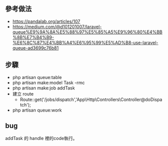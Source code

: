 
## 參考做法
- https://pandalab.org/articles/107
- https://medium.com/@d101201007/laravel-queue%E9%9A%8A%E5%88%97%E5%85%A5%E9%96%80%E4%BB%8B%E7%B4%B9-%E6%8C%87%E4%BB%A4%E6%95%99%E5%AD%B8-use-laravel-queue-ad3699c76b81


## 步驟
- php artisan queue:table
- php artisan make:model Task -rmc 
- php artisan make:job addTask
- 建立 route
  - Route::get('/jobs/dispatch','App\Http\Controllers\Controller@doDispatch');
- php artisan queue:work


## bug

addTask 的 handle 裡的code執行。



